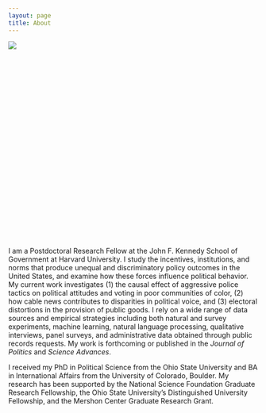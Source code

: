 ```yaml
---
layout: page
title: About
---
```


<div style="height: 400px">
     <img src="https://dnaftel.github.io/assets/IMG_5613.JPG" alt=" " style="max-height: 100%" />
</div>

I am a Postdoctoral Research Fellow at the John F. Kennedy School of Government at Harvard University. I study the incentives, institutions, and norms that produce unequal and discriminatory policy outcomes in the United States, and examine how these forces influence political behavior. My current work investigates (1) the causal effect of aggressive police tactics on political attitudes and voting in poor communities of color, (2) how cable news contributes to disparities in political voice, and (3) electoral distortions in the provision of public goods. I rely on a wide range of data sources and empirical strategies including both natural and survey experiments, machine learning, natural language processing, qualitative interviews, panel surveys, and administrative data obtained through public records requests. My work is forthcoming or published in the *Journal of Politics* and *Science Advances*.

I received my PhD in Political Science from the Ohio State University and BA in International Affairs from the University of Colorado, Boulder. My research has been supported by the National Science Foundation Graduate Research Fellowship, the Ohio State University’s Distinguished University Fellowship, and the Mershon Center Graduate Research Grant.





